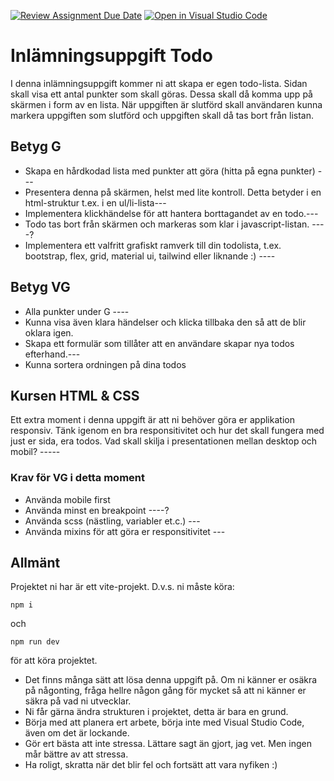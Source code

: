 [![Review Assignment Due Date](https://classroom.github.com/assets/deadline-readme-button-24ddc0f5d75046c5622901739e7c5dd533143b0c8e959d652212380cedb1ea36.svg)](https://classroom.github.com/a/dmHVupXd)
[![Open in Visual Studio Code](https://classroom.github.com/assets/open-in-vscode-718a45dd9cf7e7f842a935f5ebbe5719a5e09af4491e668f4dbf3b35d5cca122.svg)](https://classroom.github.com/online_ide?assignment_repo_id=12932535&assignment_repo_type=AssignmentRepo)
# Inlämningsuppgift Todo

I denna inlämningsuppgift kommer ni att skapa er egen todo-lista.
Sidan skall visa ett antal punkter som skall göras. Dessa skall då komma upp på skärmen i form av en lista. När uppgiften är slutförd skall användaren kunna markera uppgiften som slutförd och uppgiften skall då tas bort från listan.

## Betyg G

- Skapa en hårdkodad lista med punkter att göra (hitta på egna punkter) ---
- Presentera denna på skärmen, helst med lite kontroll. Detta betyder i en html-struktur t.ex. i en ul/li-lista---
- Implementera klickhändelse för att hantera borttagandet av en todo.---
- Todo tas bort från skärmen och markeras som klar i javascript-listan. ----?
- Implementera ett valfritt grafiskt ramverk till din todolista, t.ex. bootstrap, flex, grid, material ui, tailwind eller liknande :) ----

## Betyg VG

- Alla punkter under G ----
- Kunna visa även klara händelser och klicka tillbaka den så att de blir oklara igen.
- Skapa ett formulär som tillåter att en användare skapar nya todos efterhand.---
- Kunna sortera ordningen på dina todos

## Kursen HTML & CSS

Ett extra moment i denna uppgift är att ni behöver göra er applikation responsiv. Tänk igenom en bra responsitivitet och hur det skall fungera med just er sida, era todos. Vad skall skilja i presentationen mellan desktop och mobil? -----

### Krav för VG i detta moment

- Använda mobile first
- Använda minst en breakpoint ----?
- Använda scss (nästling, variabler et.c.) ---
- Använda mixins för att göra er responsitivitet ---

## Allmänt

Projektet ni har är ett vite-projekt. D.v.s. ni måste köra:

```shell
npm i
```

och

```shell
npm run dev 
```

för att köra projektet.

- Det finns många sätt att lösa denna uppgift på. Om ni känner er osäkra på någonting, fråga hellre någon gång för mycket så att ni känner er säkra på vad ni utvecklar.
- Ni får gärna ändra strukturen i projektet, detta är bara en grund.
- Börja med att planera ert arbete, börja inte med Visual Studio Code, även om det är lockande.
- Gör ert bästa att inte stressa. Lättare sagt än gjort, jag vet. Men ingen mår bättre av att stressa.
- Ha roligt, skratta när det blir fel och fortsätt att vara nyfiken :)
